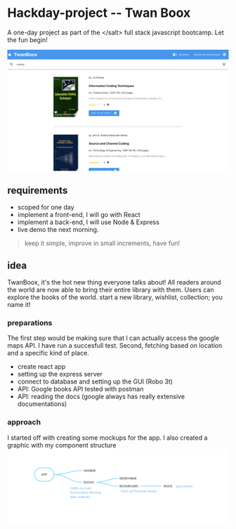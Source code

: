 # Hackday-project -- Twan Boox
A one-day project as part of the &lt;/salt> full stack javascript bootcamp. Let the fun begin!


![](client/react-twanboox/public/Screenshot%202020-07-31%20at%2011.56.13.png)

## requirements

- scoped for one day
- implement a front-end, I will go with React
- implement a back-end, I will use Node & Express
- live demo the next morning.

> keep it simple, improve in small increments, have fun!

## idea

TwanBoox, it's the hot new thing everyone talks about!
All readers around the world are now able to bring their entire library with them.
Users can explore the books of the world. start a new library, wishlist, collection; you name it!

### preparations

The first step would be making sure that I can actually access the google maps API. I have run a succesfull test. Second, fetching based on location and a specific kind of place.

- create react app
- setting up the express server
- connect to database and setting up the GUI (Robo 3t)
- API: Google books API tested with postman
- API: reading the docs (google always has really extensive documentations)


### approach

I started off with creating some mockups for the app.
I also created a graphic with my component structure
![](client/react-twanboox/public/Screenshot%202020-07-31%20at%2011.57.00.png)

